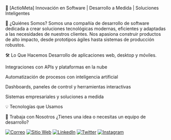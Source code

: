 🧠 [ActioMeta]
Innovación en Software | Desarrollo a Medida | Soluciones Inteligentes

🚀 ¿Quiénes Somos?
Somos una compañía de desarrollo de software dedicada a crear soluciones tecnológicas modernas, eficientes y adaptadas a las necesidades de nuestros clientes. Nos apasiona construir productos de alto impacto, desde prototipos ágiles hasta sistemas de producción robustos.

🛠️ Lo Que Hacemos
Desarrollo de aplicaciones web, desktop y móviles.

Integraciones con APIs y plataformas en la nube

Automatización de procesos con inteligencia artificial

Dashboards, paneles de control y herramientas interactivas

Sistemas empresariales y soluciones a medida

💡 Tecnologías que Usamos

🤝 Trabaja con Nosotros
¿Tienes una idea o necesitas un equipo de desarrollo?

[![Correo](https://img.shields.io/badge/Email-D14836?style=flat&logo=gmail&logoColor=white)](mailto:actiometa@gmail.com)
[![Sitio Web](https://img.shields.io/badge/Sitio_Web-000000?style=flat&logo=Google-Chrome&logoColor=white)](https://actiometa.tech)
[![LinkedIn](https://img.shields.io/badge/LinkedIn-0A66C2?style=flat&logo=linkedin&logoColor=white)]()
[![Twitter](https://img.shields.io/badge/X-000000?style=flat&logo=twitter&logoColor=white)]()
[![Instagram](https://img.shields.io/badge/Instagram-E4405F?style=flat&logo=instagram&logoColor=white)](https://www.instagram.com/actio.meta?igsh=NW5vcTZodmJvNGM0)
